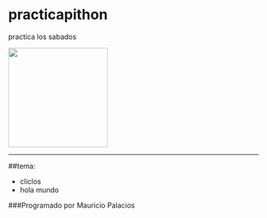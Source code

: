 # practicapithon
practica los sabados

<p aling = "center">
  <img src="https://user-images.githubusercontent.com/92953564/187252085-1fa2e143-189f-43f5-9f38-8f20b6bedb71.png" width "200" height = "200">
</p >

***
##tema:

- cliclos
- hola mundo

###Programado por Mauricio  Palacios 
